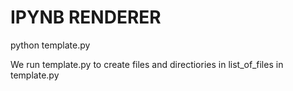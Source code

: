 # IPYNB RENDERER

python template.py

We run template.py to create files and directiories in list_of_files in template.py

